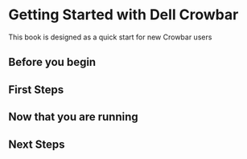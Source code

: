 # Getting Started with Dell Crowbar

This book is designed as a quick start for new Crowbar users

## Before you begin

## First Steps

## Now that you are running

## Next Steps


